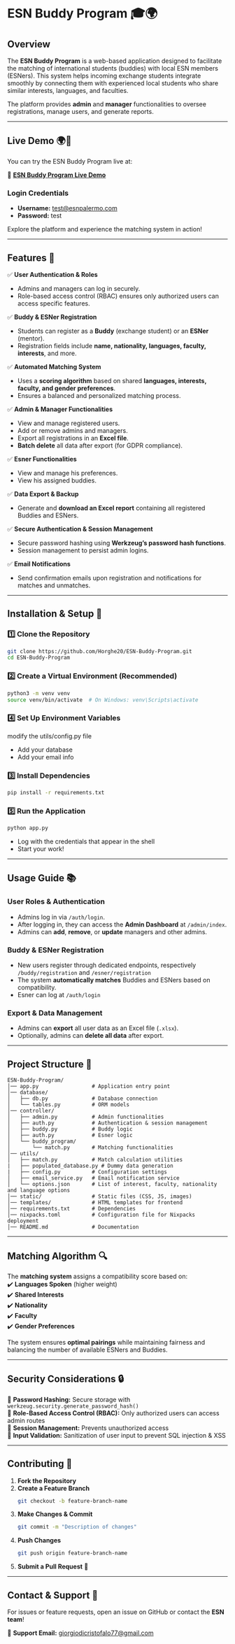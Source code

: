 # **ESN Buddy Program** 🎓🌍

## **Overview**  
The **ESN Buddy Program** is a web-based application designed to facilitate the matching of international students (buddies) with local ESN members (ESNers). This system helps incoming exchange students integrate smoothly by connecting them with experienced local students who share similar interests, languages, and faculties.  

The platform provides **admin** and **manager** functionalities to oversee registrations, manage users, and generate reports.  

---

## **Live Demo** 🌍🚀  
You can try the ESN Buddy Program live at:  

🔗 **[ESN Buddy Program Live Demo](https://esn-buddy-program.vercel.app/)**  

### **Login Credentials**  
- **Username:** test@esnpalermo.com  
- **Password:** test

Explore the platform and experience the matching system in action!

---

## **Features** 🚀  

✅ **User Authentication & Roles**  
- Admins and managers can log in securely.  
- Role-based access control (RBAC) ensures only authorized users can access specific features.  

✅ **Buddy & ESNer Registration**  
- Students can register as a **Buddy** (exchange student) or an **ESNer** (mentor).  
- Registration fields include **name, nationality, languages, faculty, interests**, and more.  

✅ **Automated Matching System**  
- Uses a **scoring algorithm** based on shared **languages, interests, faculty, and gender preferences**.  
- Ensures a balanced and personalized matching process.  

✅ **Admin & Manager Functionalities**  
- View and manage registered users.  
- Add or remove admins and managers.  
- Export all registrations in an **Excel file**.  
- **Batch delete** all data after export (for GDPR compliance).  

✅ **Esner Functionalities**  
- View and manage his preferences.  
- View his assigned buddies.

✅ **Data Export & Backup**  
- Generate and **download an Excel report** containing all registered Buddies and ESNers.  

✅ **Secure Authentication & Session Management**  
- Secure password hashing using **Werkzeug’s password hash functions**.  
- Session management to persist admin logins.  

✅ **Email Notifications**  
- Send confirmation emails upon registration and notifications for matches and unmatches.

---

## **Installation & Setup** 🔧  

### **1️⃣ Clone the Repository**  
```bash
git clone https://github.com/Horghe20/ESN-Buddy-Program.git
cd ESN-Buddy-Program
```
### **2️⃣ Create a Virtual Environment (Recommended)**
```bash
python3 -m venv venv
source venv/bin/activate  # On Windows: venv\Scripts\activate
```

### **4️⃣ Set Up Environment Variables**
modify the utils/config.py file
- Add your database
- Add your email info

### **3️⃣ Install Dependencies**
```bash
pip install -r requirements.txt
```

### **5️⃣  Run the Application**
```bash
python app.py
```
- Log with the credentials that appear in the shell
- Start your work!

---

## **Usage Guide** 📚  

### **User Roles & Authentication**  
- Admins log in via `/auth/login`.  
- After logging in, they can access the **Admin Dashboard** at `/admin/index`.  
- Admins can **add**, **remove**, or **update** managers and other admins.  

### **Buddy & ESNer Registration**  
- New users register through dedicated endpoints, respectively `/buddy/registration` and `/esner/registration` 
- The system **automatically matches** Buddies and ESNers based on compatibility.  
- Esner can log at `/auth/login`

### **Export & Data Management**  
- Admins can **export** all user data as an Excel file (`.xlsx`).  
- Optionally, admins can **delete all data** after export.  

---

## **Project Structure** 📝  
```
ESN-Buddy-Program/
│── app.py                 # Application entry point
│── database/
│   ├── db.py              # Database connection
│   └── tables.py          # ORM models
│── controller/
│   ├── admin.py           # Admin functionalities
│   ├── auth.py            # Authentication & session management
│   ├── buddy.py           # Buddy logic
│   ├── auth.py            # Esner logic
│   └── buddy_program/
│       └── match.py       # Matching functionalities
│── utils/
│   ├── match.py           # Match calculation utilities
|   ├── populated_database.py # Dummy data generation
|   ├── config.py          # Configuration settings
│   ├── email_service.py   # Email notification service
│   └── options.json       # List of interest, faculty, nationality and language options
│── static/                # Static files (CSS, JS, images)
│── templates/             # HTML templates for frontend
│── requirements.txt       # Dependencies
│── nixpacks.toml          # Configuration file for Nixpacks deployment
│── README.md              # Documentation
```

---

## **Matching Algorithm** 🔍  
The **matching system** assigns a compatibility score based on:  
✔️ **Languages Spoken** (higher weight)  
✔️ **Shared Interests**  
✔️ **Nationality**  
✔️ **Faculty**  
✔️ **Gender Preferences**  

The system ensures **optimal pairings** while maintaining fairness and balancing the number of available ESNers and Buddies.

---

## **Security Considerations** 🔒  
🔹 **Password Hashing:** Secure storage with `werkzeug.security.generate_password_hash()`  
🔹 **Role-Based Access Control (RBAC):** Only authorized users can access admin routes  
🔹 **Session Management:** Prevents unauthorized access  
🔹 **Input Validation:** Sanitization of user input to prevent SQL injection & XSS  

---

## **Contributing** 🤝  
1. **Fork the Repository**  
2. **Create a Feature Branch**  
   ```bash
   git checkout -b feature-branch-name
   ```
3. **Make Changes & Commit**  
   ```bash
   git commit -m "Description of changes"
   ```
4. **Push Changes**  
   ```bash
   git push origin feature-branch-name
   ```
5. **Submit a Pull Request** 🎉  

---

## **Contact & Support** 📩  
For issues or feature requests, open an issue on GitHub or contact the **ESN team**!  

📧 **Support Email:** giorgiodicristofalo77@gmail.com 

